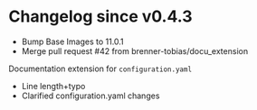 # Changelog since v0.4.3
- Bump Base Images to 11.0.1 
- Merge pull request #42 from brenner-tobias/docu_extension

Documentation extension for `configuration.yaml` 
- Line length+typo 
- Clarified configuration.yaml changes 
